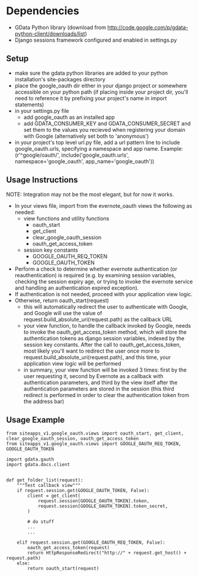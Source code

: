 Dependencies
============

* GData Python library (download from http://code.google.com/p/gdata-python-client/downloads/list)
* Django sessions framework configured and enabled in settings.py

Setup
-----

* make sure the gdata python libraries are added to your python installation's site-packages directory
* place the google_oauth dir either in your django project or somewhere accessible on your python path (if placing inside your project dir, you'll need to reference it by prefixing your project's name in import statements)
* in your settings.py file
	* add google_oauth as an installed app
	* add GDATA_CONSUMER_KEY and GDATA_CONSUMER_SECRET and set them to the values you recieved when registering your domain with Google (alternatively set both to 'anonymous')
* in your project's top level url.py file, add a url pattern line to include google_oauth.urls, specifying a namespace and app name. Example:
	(r'^google/oauth/', include('google_oauth.urls', namespace='google_oauth', app_name='google_oauth'))

Usage Instructions
------------------

NOTE: Integration may not be the most elegant, but for now it works.

* In your views file, import from the evernote_oauth views the following as needed:
	- view functions and utility functions
		- oauth_start
		- get_client
		- clear_google_oauth_session
		- oauth_get_access_token
	- session key constants
		- GOOGLE_OAUTH_REQ_TOKEN
		- GOOGLE_OAUTH_TOKEN
* Perform a check to determine whether evernote authentication (or reauthentication) is required (e.g. by examining session variables, checking the session expiry age, or trying to invoke the evernote service and handling an authentication expired exception).
* If authentication is not needed, proceed with your application view logic. 
* Otherwise, return oauth_start(request)
	- this will automatically redirect the user to authenticate with Google, and Google will use the value of request.build_absolute_uri(request.path) as the callback URL
	- your view function, to handle the callback invoked by Google, needs to invoke the oauth_get_access_token method, which will store the authentication tokens as django session variables, indexed by the session key constants. After the call to oauth_get_access_token, most likely you'll want to redirect the user once more to request.build_absolute_uri(request.path), and this time, your application view logic will be performed
	- in summary, your view function will be invoked 3 times: first by the user requesting it, second by Evernote as a callback with authentication parameters, and third by the view itself after the authentication parameters are stored in the session (this third redirect is performed in order to clear the authentication token from the address bar)


Usage Example
-------------
	from siteapps_v1.google_oauth.views import oauth_start, get_client, clear_google_oauth_session, oauth_get_access_token
	from siteapps_v1.google_oauth.views import GOOGLE_OAUTH_REQ_TOKEN, GOOGLE_OAUTH_TOKEN

	import gdata.gauth
	import gdata.docs.client


	def get_folder_list(request):
	    """Test callback view"""
	    if request.session.get(GOOGLE_OAUTH_TOKEN, False):
	        client = get_client(
	            request.session[GOOGLE_OAUTH_TOKEN].token,
	            request.session[GOOGLE_OAUTH_TOKEN].token_secret,
	        )
	        
	        # do stuff
	        ...
	        ...

	    elif request.session.get(GOOGLE_OAUTH_REQ_TOKEN, False):
	        oauth_get_access_token(request)
	        return HttpResponseRedirect("http://" + request.get_host() + request.path)
	    else:
	        return oauth_start(request)